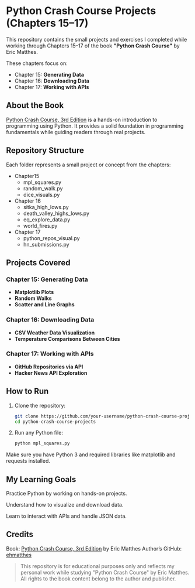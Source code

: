 # Python Crash Course Projects (Chapters 15–17)

This repository contains the small projects and exercises I completed while working through Chapters 15–17 of the book **"Python Crash Course"** by Eric Matthes.

These chapters focus on:
- Chapter 15: **Generating Data**
- Chapter 16: **Downloading Data**
- Chapter 17: **Working with APIs**

## About the Book

[Python Crash Course, 3rd Edition](https://nostarch.com/python-crash-course-3rd-edition) is a hands-on introduction to programming using Python. It provides a solid foundation in programming fundamentals while guiding readers through real projects.

## Repository Structure

Each folder represents a small project or concept from the chapters:

- Chapter15
    - mpl_squares.py
    - random_walk.py
    - dice_visuals.py
- Chapter 16
    - sitka_high_lows.py
    - death_valley_highs_lows.py
    - eq_explore_data.py
    - world_fires.py
- Chapter 17
    - python_repos_visual.py
    - hn_submissions.py

## Projects Covered

### Chapter 15: Generating Data
- **Matplotlib Plots**
- **Random Walks**
- **Scatter and Line Graphs**

### Chapter 16: Downloading Data
- **CSV Weather Data Visualization**
- **Temperature Comparisons Between Cities**

### Chapter 17: Working with APIs
- **GitHub Repositories via API**
- **Hacker News API Exploration**

## How to Run

1. Clone the repository:
   ```bash
   git clone https://github.com/your-username/python-crash-course-projects.git
   cd python-crash-course-projects
   ```

2. Run any Python file:
    ```bash
    python mpl_squares.py
    ```
Make sure you have Python 3 and required libraries like matplotlib and requests installed.

## My Learning Goals
Practice Python by working on hands-on projects.

Understand how to visualize and download data.

Learn to interact with APIs and handle JSON data.

## Credits
Book: [Python Crash Course, 3rd Edition](https://nostarch.com/python-crash-course-3rd-edition) by Eric Matthes
Author’s GitHub: [ehmatthes](https://github.com/ehmatthes)

> This repository is for educational purposes only and reflects my personal work while studying "Python Crash Course" by Eric Matthes. All rights to the book content belong to the author and publisher.
